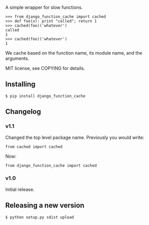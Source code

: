 A simple wrapper for slow functions.

    >>> from django_function_cache import cached
    >>> def foo(x): print "called"; return 1
    >>> cached(foo)('whatever')
    called
    1
    >>> cached(foo)('whatever')
    1

We cache based on the function name, its module name, and the
arguments.

MIT license, see COPYING for details.

## Installing

    $ pip install django_function_cache

## Changelog

### v1.1

Changed the top level package name. Previously you would write:

    from cached import cached

Now:

    from django_function_cache import cached

### v1.0

Initial release.

## Releasing a new version

    $ python setup.py sdist upload
